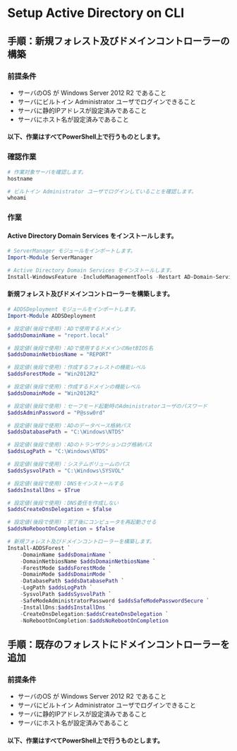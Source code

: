# Setup Active Directory on CLI

## 手順：新規フォレスト及びドメインコントローラーの構築

### 前提条件
- サーバのOS が Windows Server 2012 R2 であること
- サーバにビルトイン Administrator ユーザでログインできること
- サーバに静的IPアドレスが設定済みであること
- サーバにホスト名が設定済みであること

#### 以下、作業はすべてPowerShell上で行うものとします。

### 確認作業

```PowerShell
# 作業対象サーバを確認します。
hostname

# ビルトイン Administrator ユーザでログインしていることを確認します。
whoami
```

### 作業

#### Active Directory Domain Services をインストールします。

```PowerShell
# ServerManager モジュールをインポートします。
Import-Module ServerManager

# Active Directory Domain Services をインストールします。
Install-WindowsFeature -IncludeManagementTools -Restart AD-Domain-Services
```

#### 新規フォレスト及びドメインコントローラーを構築します。

```PowerShell
# ADDSDeployment モジュールをインポートします。
Import-Module ADDSDeployment

# 設定値(後段で使用)：ADで使用するドメイン
$addsDomainName = "report.local"

# 設定値(後段で使用)：ADで使用するドメインのNetBIOS名
$addsDomainNetbiosName = "REPORT"

# 設定値(後段で使用)：作成するフォレストの機能レベル
$addsForestMode = "Win2012R2"

# 設定値(後段で使用)：作成するドメインの機能レベル
$addsDomainMode = "Win2012R2"

# 設定値(後段で使用)：セーフモード起動時のAdministratorユーザのパスワード
$addsAdminPassword = "P@ssw0rd"

# 設定値(後段で使用)：ADのデータベース格納パス
$addsDatabasePath = "C:\Windows\NTDS"

# 設定値(後段で使用)：ADのトランザクションログ格納パス
$addsLogPath = "C:\Windows\NTDS"

# 設定値(後段で使用)：システムボリュームのパス
$addsSysvolPath = "C:\Windows\SYSVOL"

# 設定値(後段で使用)：DNSをインストールする
$addsInstallDns = $True

# 設定値(後段で使用)：DNS委任を作成しない
$addsCreateDnsDelegation = $false

# 設定値(後段で使用)：完了後にコンピュータを再起動させる
$addsNoRebootOnCompletion = $false

# 新規フォレスト及びドメインコントローラーを構築します。
Install-ADDSForest `
    -DomainName $addsDomainName `
    -DomainNetbiosName $addsDomainNetbiosName `
    -ForestMode $addsForestMode `
    -DomainMode $addsDomainMode `
    -DatabasePath $addsDatabasePath `
    -LogPath $addsLogPath `
    -SysvolPath $addsSysvolPath `
    -SafeModeAdministratorPassword $addsSafeModePasswordSecure `
    -InstallDns:$addsInstallDns `
    -CreateDnsDelegation:$addsCreateDnsDelegation `
    -NoRebootOnCompletion:$addsNoRebootOnCompletion

```

## 手順：既存のフォレストにドメインコントローラーを追加

### 前提条件
- サーバのOS が Windows Server 2012 R2 であること
- サーバにビルトイン Administrator ユーザでログインできること
- サーバに静的IPアドレスが設定済みであること
- サーバにホスト名が設定済みであること

#### 以下、作業はすべてPowerShell上で行うものとします。


